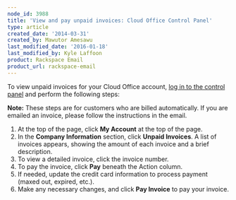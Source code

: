 ```yaml
---
node_id: 3988
title: 'View and pay unpaid invoices: Cloud Office Control Panel'
type: article
created_date: '2014-03-31'
created_by: Mawutor Amesawu
last_modified_date: '2016-01-18'
last_modified_by: Kyle Laffoon
product: Rackspace Email
product_url: rackspace-email
---
```


To view unpaid invoices for your Cloud Office account, [log in to the
control panel](https://cp.rackspace.com/) and perform the following
steps:

**Note:** These steps are for customers who are billed automatically.
If you are emailed an invoice, please follow the instructions in the
email.

1.  At the top of the page, click **My Account** at the top of the page.
2.  In the **Company Information** section, click **Unpaid Invoices**. A
    list of invoices appears, showing the amount of each invoice and a
    brief description.
3.  To view a detailed invoice, click the invoice number.
4.  To pay the invoice, click **Pay** beneath the Action column.
5.  If needed, update the credit card information to process payment
    (maxed out, expired, etc.).
6.  Make any necessary changes, and click **Pay Invoice** to pay
    your invoice.



